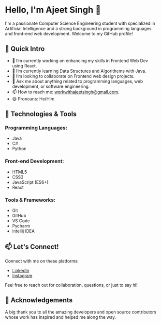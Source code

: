 <!-- <h1>Hi there👋 This is Ajeet Singh<h1/> 
<h4> - 🔭 I’m currently working on frontend web development<h4/>  Exploring new web designs that can be effctive in future web dev <hr>
 <h4>- 🌱I’m currently learning Java<h4/>Learning how to it could be usefull and easy to code with java instead of other programming languages with OOPs concept.<hr>
- 👯 I’m looking to collaborate on Web Design Ready to collaborate on Web Designs and deveolpment.
- - 🤔 I’m looking for help with ...
- 💬 Ask me about ...
- 📫 How to reach me: https://www.linkedin.com/in/ajeet-singh-b6977a229/
 - 😄 Pronouns: ... 
- ⚡ Skils: -->

# Hello, I'm Ajeet Singh 👋

I'm a passionate Computer Science Engineering student with specialized in Artificial Intelligence and a strong background in programming languages and front-end web development. Welcome to my GitHub profile!

## 🚀 Quick Intro

- 🔭 I’m currently working on enhancing my skills in Frontend Web Dev using React.
- 🌱 I’m currently learning Data Structures and Algorithems with Java.
- 👯 I’m looking to collaborate on Frontend web design projects.
- 💬 Ask me about anything related to programming languages, web development, or software engineering.
- 📫 How to reach me: workwithajeetsingh@gmail.com.
- 😄 Pronouns: He/Him.

## 🔧 Technologies & Tools

### Programming Languages:
- Java
- C#
- Python

### Front-end Development:
- HTML5
- CSS3
- JavaScript (ES6+)
- React
### Tools & Frameworks:
- Git
- GitHub
- VS Code
- Pycharm
- Intellij IDEA

<!-- ## 🌐 Projects

Here are some of my notable projects:

1. **[Project Name]** - Brief description of the project.
   - [GitHub Repository](link)
   - [Live Demo](link)

2. **[Project Name]** - Brief description of the project.
   - [GitHub Repository](link)
   - [Live Demo](link)

3. **[Project Name]** - Brief description of the project.
   - [GitHub Repository](link)
   - [Live Demo](link) -->

<!-- ## 📚 Achievements & Certifications

- [Certification Name] - Issuing Organization, Year
- [Achievement/Recognition] - Brief description, Year -->

## 📫 Let's Connect!

Connect with me on these platforms:

- [LinkedIn]([link](https://www.linkedin.com/in/ajeet-singh-b6977a229/))
- [Instagram]([link](https://www.instagram.com/_ajsingh07/))

Feel free to reach out for collaboration, questions, or just to say hi!

## 🙏 Acknowledgements

A big thank you to all the amazing developers and open source contributors whose work has inspired and helped me along the way.
